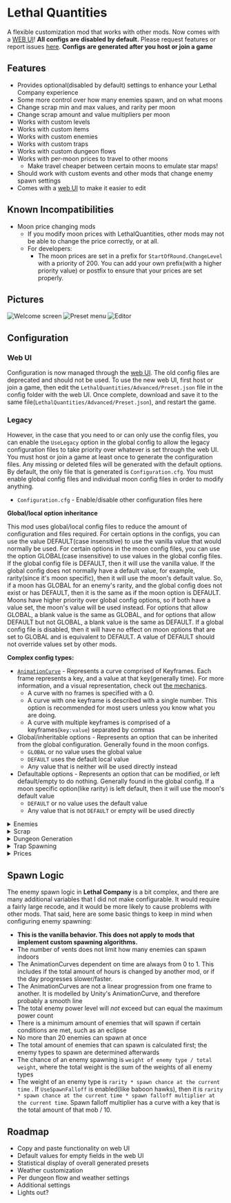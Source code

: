 # Lethal Quantities
A flexible customization mod that works with other mods. Now comes with a [WEB UI](https://bananapuncher714.github.io/LethalQuantities/)! **All configs are disabled by default.** Please request features or report issues [here](https://github.com/BananaPuncher714/LethalQuantities/issues). **Configs are generated after you host or join a game**
## Features
- Provides optional(disabled by default) settings to enhance your Lethal Company experience
- Some more control over how many enemies spawn, and on what moons
- Change scrap min and max values, and rarity per moon
- Change scrap amount and value multipliers per moon
- Works with custom levels
- Works with custom items
- Works with custom enemies
- Works with custom traps
- Works with custom dungeon flows
- Works with per-moon prices to travel to other moons
  - Make travel cheaper between certain moons to emulate star maps!
- Should work with custom events and other mods that change enemy spawn settings
- Comes with a [web UI](https://bananapuncher714.github.io/LethalQuantities/) to make it easier to edit
## Known Incompatibilities
- Moon price changing mods
  - If you modify moon prices with LethalQuantities, other mods may not be able to change the price correctly, or at all.
  - For developers:
	- The moon prices are set in a prefix for `StartOfRound.ChangeLevel` with a priority of 200. You can add your own prefix(with a higher priority value) or postfix to ensure that your prices are set properly.
## Pictures
![Welcome screen](https://raw.githubusercontent.com/BananaPuncher714/LethalQuantities/master/Resources/Screenshot_1.jpg)
![Preset menu](https://raw.githubusercontent.com/BananaPuncher714/LethalQuantities/master/Resources/Screenshot_2.jpg)
![Editor](https://raw.githubusercontent.com/BananaPuncher714/LethalQuantities/master/Resources/Screenshot_3.jpg)
## Configuration
### Web UI
Configuration is now managed through the [web UI](https://bananapuncher714.github.io/LethalQuantities/). The old config files are deprecated and should not be used. To use the new web UI, first host or join a game, then edit the `LethalQuantities/Advanced/Preset.json`
file in the config folder with the web UI. Once complete, download and save it to the same file(`LethalQuantities/Advanced/Preset.json`), and restart the game.


### Legacy
However, in the case that you need to or can only use the config files, you can enable the `UseLegacy` option in the global config to allow the legacy configuration files to take priority over whatever is set through the web UI.
You must host or join a game at least once to generate the configuration files. Any missing or deleted files will be generated with the default options. By default, the only file that is generated is `Configuration.cfg`. You must enable global config files and individual moon config files in order to modify anything.
- `Configuration.cfg` - Enable/disable other configuration files here


**Global/local option inheritance**


This mod uses global/local config files to reduce the amount of configuration and files required. For certain options in the configs, you can use the value DEFAULT(case insensitive) to use the vanilla value that would normally be used.
For certain options in the moon config files, you can use the option GLOBAL(case insensitive) to use values in the global config files. If the global config file is DEFAULT, then it will use the vanilla value. If the global config does not normally
have a default value, for example, rarity(since it's moon specific), then it will use the moon's default value. So, if a moon has GLOBAL for an enemy's rarity, and the global config does not exist or has DEFAULT, then it is the same as if the moon option is DEFAULT.
Moons have higher priority over global config options, so if both have a value set, the moon's value will be used instead. For options that allow GLOBAL, a blank value is the same as GLOBAL, and for options that allow DEFAULT but not GLOBAL, a blank value is the same as DEFAULT.
If a global config file is disabled, then it will have no effect on moon options that are set to GLOBAL and is equivalent to DEFAULT. A value of DEFAULT should not override values set by other mods.


**Complex config types:**
- [`AnimationCurve`](https://docs.unity3d.com/Manual/animeditor-AnimationCurves.html) - Represents a curve comprised of Keyframes. Each frame represents a key, and a value at that key(generally time). For more information, and a visual representation, check out [the mechanics](https://lethal.miraheze.org/wiki/Mechanics).
  - A curve with no frames is specified with a 0.
  - A curve with one keyframe is described with a single number. This option is recommended for most users unless you know what you are doing.
  - A curve with multiple keyframes is comprised of a keyframes(`key:value`) separated by commas
- Global/inheritable options - Represents an option that can be inherited from the global configuration. Generally found in the moon configs.
  - `GLOBAL` or no value uses the global value
  - `DEFAULT` uses the default local value
  - Any value that is neither will be used directly instead
- Defaultable options - Represents an option that can be modified, or left default/empty to do nothing. Generally found in the global config. If a moon specific option(like rarity) is left default, then it will use the moon's default value
  - `DEFAULT` or no value uses the default value
  - Any value that is not `DEFAULT` or empty will be used directly


<details>
<summary>Enemies</summary>

There are 3 different enemy configuration files:
- `Enemies.cfg` - Responsible for all enemies that spawn inside.
- `DaytimeEnemies.cfg` - Responsible for enemies that can spawn outside, but normally passive ones.
- `OutsideEnemies.cfg` - Responsible for all enemies that can spawn outside, but normally hostile ones.


These configuration files do _not_ interfere with each other, meaning enemies spawned based on one config will not count towards settings from another config(such as MaxEnemyCount, EnemyHp, etc).


**Options**
- General
  - `MaxPowerCount` - Maximum total power allowed for this category of enemies. Different enemy types have different power levels. The total power of a level is the sum of the power levels of all existing enemies.
  - `SpawnAmountCurve` - An AnimationCurve with a key ranging from 0 to 1. The key represents the percentage of time progressed in the current level. The value is the amount of enemies to spawn at the given time.
	- For example, a curve described by `0:-3, .6:1.5, 1:15` would mean that for the first 60% of the day, almost no enemies are going to spawn, but for the last 40%, a lot will spawn.
  - `SpawnAmountRange` - The range of enemies that can spawn. A value of 3 means that 3 more or 3 less enemies can spawn, based on the value returned by the `SpawnAmountCurve`. Not available for outside enemy configs. This value must be greater than or equal to the amount of days at the start of the quota divided by 2, rounded up.
- EnemyType - There is one section for each enemy. Invalid enemy types are ignored.
  - `MaxEnemyCount` - The total amount of enemies of the given type that can spawn
  - `PowerLevel` - How much power an enemy of the given type counts for
  - `SpawnCurve` - An AnimationCurve from 0 to 1. The key represents the percentage of time progressed, much like `SpawnChanceCurve`. The value normally ranges from 0 to 1, and is multiplied by `Rarity` to find the weight. For more information, view the **Spawn Logic** section below
  - `StunTimeMultiplier` - The  multiplier for how long an enemy can be stunned.
  - `DoorSpeedMultiplier` - The multiplier for how long an enemy takes to open a door.
  - `StunGameDifficultyMultiplier` - I don't know what this option does.
  - `Stunnable` - Whether or not this enemy can be stunned.
  - `Killable` - Whether or not this enemy can die.
  - `EnemyHp` - The amount of health an enemy has. A shovel does 1 hit of damage by default.
  - `SpawnFalloffCurve` - An AnimationCurve describing the multiplier to use when determining the value of `SpawnChanceCurve`, dependent on the number of existing enemies with the same type divided by 10. Not available for the daytime enemy configs.
  - `UseSpawnFalloff` - If true, then the resulting value from the `SpawnFalloffCurve` will be multiplied with the value from `SpawnCurve`.  Not available for the daytime enemy configs.
- Rarity - There is one option for each enemy type. Invalid enemy types are ignored.
  - `<enemy type>` - The weight given to this enemy vs other enemies. If you do not want the enemy to spawn, set the rarity to 0. A higher rarity increases the chances for an enemy to spawn. The chance of this enemy spawning is the rarity of this enemy divided by the rarity of all the enemy types combined.

Exceptions:
- The `OutsideEnemies.cfg` option `SpawnChanceRange` has a hardcoded value of `3` in-game, and cannot be changed
- The `DaytimeEnemies.cfg` does not use `SpawnFalloffCurve` when calculating the total rarity.
</details>
<details>
<summary>Scrap</summary>

There is 1 scrap configuration file.
- `Scrap.cfg` - Responsible for all scrap generation


These configuration values can be set per moon. Store items and items share the same spawning pool and are not separate.


**Options**
- General
  - `MaxScrapCount` - Maximum total number of scrap items generated in a level, inclusive.
  - `MinScrapCount` - Minimum total number of scrap items generated in a level, exclusive.
  - `ScrapValueMultiplier` - Multiplies the value of a scrap item by this multiplier.
  - `ScrapAmountMultiplier` - Multiplies the total number of scrap on a level by this multiplier.
- ItemType - There is one section for each item.
  - `MinValue` - The minimum value of this item, inclusive. Only available for scrap items.
  - `MaxValue` - The maximum value of this item, exclusive. Only available for scrap items.
  - `Weight` - The weight of the item. The real in-game weight can be calculated with the formula: `pounds = (value - 1) * 100`. For example, a value of 1.18 is 18lbs. Can only be set in the global scrap config.
  - `Conductive` - Whether or not the item can be struck by lightning.
- Rarity
  - `<item name>` - The weight of this item, relative to the total weight of all items. A higher rarity increases the chances for an item to spawn. Includes store items. The chance of this item spawning is the rarity of this item divided by the rarity of all the items combined.
 </details>


 <details>
 <summary>Dungeon Generation</summary>

 There is 1 dungeon generation configuration file.
 - `DungeonGeneration.cfg` - Responsible for configuring values that affect dungeon generation


These configuration values are set per moon. They should theoretically support custom dungeon flows.


**Options**
- General
  - `MapSizeMultiplier` - A multiplier for how large the dungeon generation should be. Cannot be set per-flow
- DungeonFlow - There is one section for each DungeonFlow
  - `FactorySizeMultiplier` - A multiplier for how large the dungeon generation should be for this flow.
- Rarity
  - `<dungeon flow name>` - The weight of this flow, relative to the total weight of all flows. A higher rarity increases the chances for this flow to be used. May not work with custom dungeon flows since LethalLevelLoader forcefully overrides this.
 </details>

 <details>
 <summary>Trap Spawning</summary>

 There is 1 trap configuration file
 - `Traps.cfg` - Responsible for configuring how many traps can spawn inside


These configuration values are set per moon. They support custom traps.


**Options**
- Trap - There is one section for each trap type
  - `SpawnAmount` - The amount of this trap to spawn. This is an AnimationCurve, where 'Y Axis is the amount to be spawned; X axis should be from 0 to 1 and is randomly picked from.'
 </details>

 <details>
 <summary>Prices</summary>

 There is 1 price configuration file
 - `Prices.cfg` - Responsible for configuring pricing per moon


 These configuration files are set per moon. They support custom moons.


 **Options**
- Level - There is one section for each moon
  - `TravelCost` - The amount in credits that it costs to travel to this moon. Note that you cannot travel to the moon you are currently on, so it has no real effect. You _can_ charge to go to The Company Building, but it does not display until you confirm.
 </details>

## Spawn Logic
The enemy spawn logic in **Lethal Company** is a bit complex, and there are many additional variables that I did not make configurable. It would require a fairly large recode, and it would be more likely to cause problems with other mods. That said, here are some basic things to keep in mind when configuring enemy spawning:
- **This is the vanilla behavior. This does not apply to mods that implement custom spawning algorithms.**
- The number of vents does not limit how many enemies can spawn indoors
- The AnimationCurves dependent on time are always from 0 to 1. This includes if the total amount of hours is changed by another mod, or if the day progresses slower/faster.
- The AnimationCurves are not a linear progression from one frame to another. It is modelled by Unity's AnimationCurve, and therefore probably a smooth line
- The total enemy power level will _not_ exceed but can equal the maximum power count
- There is a minimum amount of enemies that will spawn if certain conditions are met, such as an eclipse
- No more than 20 enemies can spawn at once
- The total amount of enemies that can spawn is calculated first; the enemy types to spawn are determined afterwards
- The chance of an enemy spawning is `weight of enemy type / total weight`, where the total weight is the sum of the weights of all enemy types
- The weight of an enemy type is `rarity * spawn chance at the current time` . If `UseSpawnFalloff` is enabled(like baboon hawks), then it is `rarity * spawn chance at the current time * spawn falloff multiplier at the current time`. Spawn falloff multiplier has a curve with a key that is the total amount of that mob / 10.
## Roadmap
- Copy and paste functionality on web UI
- Default values for empty fields in the web UI
- Statistical display of overall generated presets
- Weather customization
- Per dungeon flow and weather settings
- Additional settings
- Lights out?
